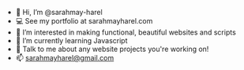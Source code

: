 - 👋 Hi, I’m @sarahmay-harel
- 💻 See my portfolio at sarahmayharel.com
- 👀 I’m interested in making functional, beautiful websites and scripts
- 🌱 I’m currently learning Javascript
- 💞️ Talk to me about any website projects you're working on!
- 📫  sarahmayharel@gmail.com

<!---
sarahmay-harel/sarahmay-harel is a ✨ special ✨ repository because its `README.md` (this file) appears on your GitHub profile.
You can click the Preview link to take a look at your changes.
--->
